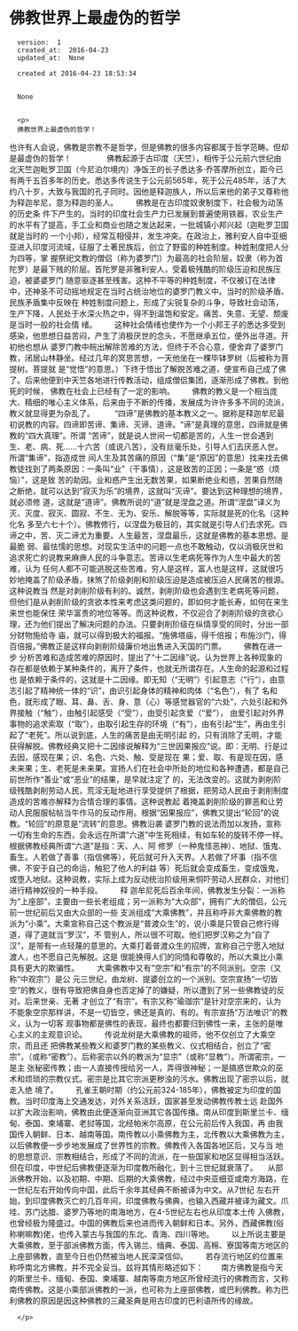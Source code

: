 
  # 佛教世界上最虚伪的哲学

      version:  1
      created_at:  2016-04-23
      updated_at:  None

      created at 2016-04-23 18:53:34 


      None


      <p>
      佛教世界上最虚伪的哲学！
也许有人会说，佛教是宗教不是哲学，但是佛教的很多内容都属于哲学范畴。但却是最虚伪的哲学！
　　
　　佛教起源于古印度（天竺），相传于公元前六世纪由北天竺迦毗罗卫国（今尼泊尔境内）净饭王的长子悉达多·乔答摩所创立，距今已有两千五百多年的历史。悉达多传说生于公元前565年，死于公元485年，活了大约八十岁，大致与我国的孔子同时。因他是释迦族人，所以后来他的弟子又尊称他为释迦牟尼，意为释迦的圣人。 
　　佛教是在古印度奴隶制度下，社会极为动荡的历史条 件下产生的。当时的印度社会生产力已发展到普遍使用铁器，农业生产的水平有了提高，手工业和商业也随之发达起来，一批城镇小邦兴起（迦毗罗卫国就是当时的 一个小邦），经常互相侵并，发生冲突。在政治上，雅利安人自中亚细亚进入印度河流域，征服了土著民族后，创立了野蛮的种姓制度。种姓制度把人分为四等，掌 握祭祀文教的僧侣（称为婆罗门）为最高的社会阶层，奴隶（称为首陀罗）是最下贱的阶层。首陀罗是非雅利安人，受着极残酷的阶级压迫和民族压迫，被婆婆罗门 随意驱逐甚至残害。这种不平等的种姓制度，不仅被订在法律中，还神圣不可动摇地规定在当时占统治地位的婆罗门教义中。当时的阶级矛盾、民族矛盾集中反映在 种姓制度问题上，形成了尖锐复杂的斗争，导致社会动荡，生产下降，人民处于水深火热之中，得不到温饱和安定。痛苦、失意、无望、颓废是当时一般的社会情 绪。 
　　这种社会情绪也使作为一个小邦王子的悉达多受到感染，他思想日益苦闷，产生了消极厌世的念头，不愿继承五位，便外出寻道。开初他也想从 婆罗门教中皖出解除苦难的方法，但终于不合心意，便舍弃了婆罗门教，闭居山林静坐。经过几年的冥思苦想，一天他坐在一棵毕钵罗树（后被称为菩提树。菩提就 是“觉悟”的意思。）下终于悟出了解脱苦难之道，便宣布自己成了佛了。后来他便到中天竺各地进行传教活动，组成僧侣集团，逐渐形成了佛教。到他死的时候， 佛教在社会上已经有了一定的影响。 
　　佛教的教义是一个相当庞大、精细的唯心主义体系，后来由于不断的传播，发展成为许许多多不同的流派，教义就显得更为杂乱了。 
　 　“四谛”是佛教的基本教义之一。据称是释迦牟尼最初说教的内容。四谛即苦谛、集谛、灭谛、道谛。“谛”是真理的意思，四谛就是佛教的“四大真理”。所谓 “苦谛”，就是说人世间一切都是苦的，人生一世会遇到生、老、病、死……十六苦（或说八苦），没有丝毫乐处，引导人们去厌恶人世。所谓“集谛”，指造成世 间人生及其苦痛的原因（“集”是“原因”的意思）找来找去佛教徒找到了两条原因：一条叫“业”（干事情），这是致苦的正因；一条是“惑（烦恼）”，这是致 苦的助因。业和惑产生出无数苦果，如果断绝业和惑，苦果自然随之断绝，就可以达到“寂灭为乐”的境界，这就叫“灭谛”。要达到这种理想的境界，就必须修 道，这就是“道谛”。佛教所说的“道”就是涅盘之道。所谓“涅盘”译义为灭、灭度、寂灭、圆寂、不生、无为、安乐、解脱等等，实际就是死的化名（这种化名 多至六七十个）。佛教修行，以涅盘为极目的，其实就是引导人们去求死。四谛之中，苦、灭二谛尤为重要。人生最苦，涅盘最乐，这就是佛教的基本思想。是最脆 弱、最怯懦的思想。对现实生活中的问题一点也不敢触动，仅以消极厌世和追求死亡的说教来麻痹人民的斗争意志。苦谛以生老病死等作为人生中最大的苦难，认为 任何人都不可能逃脱这些苦难，穷人是这样，富人也是这样，这就很巧妙地掩盖了阶级矛盾，抹煞了阶级剥削和阶级压迫是造成被压迫人民痛苦的根源。这种说教当 然是对剥削阶级有利的。诚然，剥削阶级也会遇到生老病死等问题，但他们是从剥削阶级的贪欲本性来考虑这类问题的，即如何才能长寿，如何在来生来世也能保住 荣华富贵的地位等等。而这种说教，不仅迎合了剥削阶级的贪欲心理，还为他们提出了解决问题的办法。只要剥削阶级在纵情享受的同时，分出一部分财物施给寺 庙，就可以得到极大的福报。“施佛塔庙，得千倍报；布施沙门，得百倍报。”佛教正是这样向剥削阶级廉价地出售进入天国的门票。 
　　佛教在进一步 分析苦难和造成苦难的原因时，提出了“十二因缘”说。认为世界上各种现象的存在都是依赖于某种条件的，离开了条件，也就无所谓存在。人生命的起源和过程也 是依赖于条件的，这就是十二因缘。即无知（“无明”）引起意志（“行”），由意志引起了精神统一体的“识”，由识引起身体的精神和肉体（“名色”），有了 名和色，就形成了眼、耳、鼻、舌、身、意（心）等感觉器官的“六处”，六处引起和外界接触（“触”），由触引起感受（“受”），由受引起贪爱（“爱”）， 由爱引起对外界事物的追求索取（“取”），由取引起生存的环境（“有”），由有引起“生”，再由生引起了“老死”。所以说到底，人生的痛苦是由无明引起 的，只有消除了无明，才能获得解脱。佛教经典又把十二因缘说解释为“三世因果报应”说。即：无明、行是过去因，感现在果；识、名色、六处、触、受是现在 果；爱、取、有是现在因，感未来果；生、老死是未来果。宣扬人们在社会中所处的地位和各种遭遇，都是自己前世所作“善业”或“恶业”的结果，是早就注定了 的，无法改变的。这就为剥削阶级残酷剥削劳动人民，荒淫无耻地进行享受提供了根据，把劳动人民由于剥削制度造成的苦难亦解释为合情合理的事情。这种说教起 着掩盖剥削阶级的罪恶和让劳动人民服服帖帖当牛作马的反动作用。根据“因果报应”，佛教又提出“轮回”的说教。“轮回”的原意是“流转”的意思。佛教沿袭 婆罗门教的说法而加以发扬，宣称一切有生命的东西，会永远在所谓“六道”中生死相续，有如车轮的旋转不停一样。根据佛教经典所谓“六道”是指：天、人、阿 修罗（一种鬼怪恶神）、地狱、饿鬼、畜生。人若做了善事（指信佛等），死后就可升入天界。人若做了坏事（指不信佛，不安于自己的命运，触犯了他人的利益 等）死后就会变成畜生，变成饿鬼，或堕入地狱。这种说教，实际上成为反动统治阶级用来恫吓劳动人民群众，对他们进行精神奴役的一种手段。 
　　释 迦牟尼死后百余年间，佛教发生分裂：一派称为“上座部”，主要由一些长老组成；另一派称为“大众部”，拥有广大的僧侣，公元前一世纪前后又由大众部的一些 支派组成“大乘佛教”，并且称呼非大乘佛教的教派为“小乘”。大乘宣称自己这个教派是“普渡众生”的，说小乘是只管自己修行得道，得了道就当“罗汉”，不 管别人，所以很不可取。他们把罗汉称之为“自了汉”，是带有一点轻蔑的意思的。大乘打着普渡众生的招牌，宣称自己宁愿入地狱渡人，也不愿自己先解脱。这是 很能换得人们的同情和尊敬的，所以大乘比小乘具有更大的欺骗性。 
　　大乘佛教中又有“空宗”和“有宗”的不同派别。空宗（又称“中观宗”）是公 元三世纪，由龙树、提婆创立的一个派别。空宗宣扬“一切皆空”的教义，很有导致把佛自身也否定掉了的嫌疑，所以遭到了另一些佛教徒的反对。后来世亲、无著 才创立了“有宗”。有宗又称“瑜珈宗”是针对空宗来的，认为不能象空宗那样讲，不是一切皆空，佛还是真的、有的。有宗宣扬“万法唯识”的教义，认为一切客 观事物都是佛性的表现，最终也都要归到佛性一来，主张的是唯心主义的主观意识论。 
　　传说龙树是大乘佛教的祖师，他不仅创立了大乘空宗，而且还 把佛教某些教义和婆罗门教的某些教义、仪式相结合，创立了“密宗”，（或称“密教”）。后称密宗以外的教派为“显宗”（或称“显教”）。所谓密宗，一是主 张秘密传教；由一人直接传授给另一人，弄得很神秘；一是搞惑世欺众的巫术和烦琐的宗教仪式。密宗是比其它宗派更秽浊的污水。佛教出现了密宗以后，就走入绝 境了。 
　　孔雀王朝时期（约公元前324-185年），佛教被定为印度的国教。当时印度海上交通发达，对外关系活跃，国家甚至发动佛教传教士远 赴国外以扩大政治影响，佛教由此便逐渐向亚洲其它各国传播。南从印度到斯里兰卡、缅甸、泰国、柬埔寨、老挝等国，北经帕米尔高原，在公元前后传入我国，再 由我国传入朝鲜、日本、越南等国。南传教以小乘佛教为主，北传教以大乘佛教为主，以后佛教便一步步地发展成了世界性的宗教。佛教传入各国各地区后，又与当 地的思想意识、宗教相结合，形成了不同的流派，在一些国家和地区显得相当活跃。但在印度，中世纪后佛教便逐渐为印度教所融化，到十三世纪就衰落了。 
　从部派佛教开始，以及初期、中期、后期的大乘佛教，经过中央亚细亚或南方海路，在一世纪左右开始传向中国，此后千余年其经典不断被译为中文。从7世纪 左右开始，到印度佛教灭亡的几百年间，印度佛教与佛典，也输入西藏并被译为藏文。爪哇、苏门达腊、婆罗乃等地的南海地方，在4-5世纪左右也从印度本土传 入佛教，也曾经极为隆盛过。中国的佛教后来也进而传入朝鲜和日本。另外，西藏佛教(俗称喇嘛教)佬，也传入蒙古与我国的东北、青海、四川等地。 
　　以上所说主要是大乘佛教，至于部派佛教方面，传入锡兰、缅典、泰国、高棉、寮国等南方地区的上座部佛教，直至今日也仍然被当地人民深深信仰。 
　　若存流行地区的位置来称呼南北方佛教，并不完全妥当。兹将其情形略述如下： 
　　南方佛教是指今天的斯里兰卡、缅甸、泰国、柬埔寨、越南等南方地区所曾经流行的佛教而言，又称南传佛教。这是小乘部派佛教的一派，也可称为上座部佛教，或巴利佛教。称为巴利佛教的原因是因这种佛教的三藏圣典是用古印度的巴利语所传的缘故。 

      </p>

  